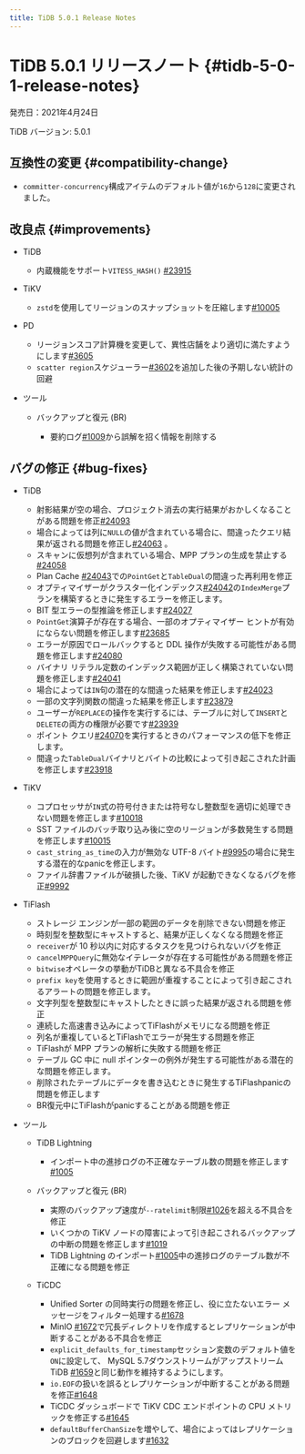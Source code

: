 ```yaml
---
title: TiDB 5.0.1 Release Notes
---
```


# TiDB 5.0.1 リリースノート {#tidb-5-0-1-release-notes}

発売日：2021年4月24日

TiDB バージョン: 5.0.1

## 互換性の変更 {#compatibility-change}

-   `committer-concurrency`構成アイテムのデフォルト値が`16`から`128`に変更されました。

## 改良点 {#improvements}

-   TiDB

    -   内蔵機能をサポート`VITESS_HASH()` [#23915](https://github.com/pingcap/tidb/pull/23915)

-   TiKV

    -   `zstd`を使用してリージョンのスナップショットを圧縮します[#10005](https://github.com/tikv/tikv/pull/10005)

-   PD

    -   リージョンスコア計算機を変更して、異性店舗をより適切に満たすようにします[#3605](https://github.com/pingcap/pd/pull/3605)
    -   `scatter region`スケジューラー[#3602](https://github.com/pingcap/pd/pull/3602)を追加した後の予期しない統計の回避

-   ツール

    -   バックアップと復元 (BR)

        -   要約ログ[#1009](https://github.com/pingcap/br/pull/1009)から誤解を招く情報を削除する

## バグの修正 {#bug-fixes}

-   TiDB

    -   射影結果が空の場合、プロジェクト消去の実行結果がおかしくなることがある問題を修正[#24093](https://github.com/pingcap/tidb/pull/24093)
    -   場合によっては列に`NULL`の値が含まれている場合に、間違ったクエリ結果が返される問題を修正し[#24063](https://github.com/pingcap/tidb/pull/24063) 。
    -   スキャンに仮想列が含まれている場合、MPP プランの生成を禁止する[#24058](https://github.com/pingcap/tidb/pull/24058)
    -   Plan Cache [#24043](https://github.com/pingcap/tidb/pull/24043)での`PointGet`と`TableDual`の間違った再利用を修正
    -   オプティマイザーがクラスター化インデックス[#24042](https://github.com/pingcap/tidb/pull/24042)の`IndexMerge`プランを構築するときに発生するエラーを修正します。
    -   BIT 型エラーの型推論を修正します[#24027](https://github.com/pingcap/tidb/pull/24027)
    -   `PointGet`演算子が存在する場合、一部のオプティマイザー ヒントが有効にならない問題を修正します[#23685](https://github.com/pingcap/tidb/pull/23685)
    -   エラーが原因でロールバックすると DDL 操作が失敗する可能性がある問題を修正します[#24080](https://github.com/pingcap/tidb/pull/24080)
    -   バイナリ リテラル定数のインデックス範囲が正しく構築されていない問題を修正します[#24041](https://github.com/pingcap/tidb/pull/24041)
    -   場合によっては`IN`句の潜在的な間違った結果を修正します[#24023](https://github.com/pingcap/tidb/pull/24023)
    -   一部の文字列関数の間違った結果を修正します[#23879](https://github.com/pingcap/tidb/pull/23879)
    -   ユーザーが`REPLACE`の操作を実行するには、テーブルに対して`INSERT`と`DELETE`の両方の権限が必要です[#23939](https://github.com/pingcap/tidb/pull/23939)
    -   ポイント クエリ[#24070](https://github.com/pingcap/tidb/pull/24070)を実行するときのパフォーマンスの低下を修正します。
    -   間違った`TableDual`バイナリとバイトの比較によって引き起こされた計画を修正します[#23918](https://github.com/pingcap/tidb/pull/23918)

-   TiKV

    -   コプロセッサが`IN`式の符号付きまたは符号なし整数型を適切に処理できない問題を修正します[#10018](https://github.com/tikv/tikv/pull/10018)
    -   SST ファイルのバッチ取り込み後に空のリージョンが多数発生する問題を修正します[#10015](https://github.com/tikv/tikv/pull/10015)
    -   `cast_string_as_time`の入力が無効な UTF-8 バイト[#9995](https://github.com/tikv/tikv/pull/9995)の場合に発生する潜在的なpanicを修正します。
    -   ファイル辞書ファイルが破損した後、TiKV が起動できなくなるバグを修正[#9992](https://github.com/tikv/tikv/pull/9992)

-   TiFlash

    -   ストレージ エンジンが一部の範囲のデータを削除できない問題を修正
    -   時刻型を整数型にキャストすると、結果が正しくなくなる問題を修正
    -   `receiver`が 10 秒以内に対応するタスクを見つけられないバグを修正
    -   `cancelMPPQuery`に無効なイテレータが存在する可能性がある問題を修正
    -   `bitwise`オペレータの挙動がTiDBと異なる不具合を修正
    -   `prefix key`を使用するときに範囲が重複することによって引き起こされるアラートの問題を修正します。
    -   文字列型を整数型にキャストしたときに誤った結果が返される問題を修正
    -   連続した高速書き込みによってTiFlashがメモリになる問題を修正
    -   列名が重複しているとTiFlashでエラーが発生する問題を修正
    -   TiFlashが MPP プランの解析に失敗する問題を修正
    -   テーブル GC 中に null ポインターの例外が発生する可能性がある潜在的な問題を修正します。
    -   削除されたテーブルにデータを書き込むときに発生するTiFlashpanicの問題を修正します
    -   BR復元中にTiFlashがpanicすることがある問題を修正

-   ツール

    -   TiDB Lightning

        -   インポート中の進捗ログの不正確なテーブル数の問題を修正します[#1005](https://github.com/pingcap/br/pull/1005)

    -   バックアップと復元 (BR)

        -   実際のバックアップ速度が`--ratelimit`制限[#1026](https://github.com/pingcap/br/pull/1026)を超える不具合を修正
        -   いくつかの TiKV ノードの障害によって引き起こされるバックアップの中断の問題を修正します[#1019](https://github.com/pingcap/br/pull/1019)
        -   TiDB Lightning のインポート[#1005](https://github.com/pingcap/br/pull/1005)中の進捗ログのテーブル数が不正確になる問題を修正

    -   TiCDC

        -   Unified Sorter の同時実行の問題を修正し、役に立たないエラー メッセージをフィルター処理する[#1678](https://github.com/pingcap/tiflow/pull/1678)
        -   MinIO [#1672](https://github.com/pingcap/tiflow/pull/1672)で冗長ディレクトリを作成するとレプリケーションが中断することがある不具合を修正
        -   `explicit_defaults_for_timestamp`セッション変数のデフォルト値を`ON`に設定して、 MySQL 5.7ダウンストリームがアップストリーム TiDB [#1659](https://github.com/pingcap/tiflow/pull/1659)と同じ動作を維持するようにします。
        -   `io.EOF`の扱いを誤るとレプリケーションが中断することがある問題を修正[#1648](https://github.com/pingcap/tiflow/pull/1648)
        -   TiCDC ダッシュボードで TiKV CDC エンドポイントの CPU メトリックを修正する[#1645](https://github.com/pingcap/tiflow/pull/1645)
        -   `defaultBufferChanSize`を増やして、場合によってはレプリケーションのブロックを回避します[#1632](https://github.com/pingcap/tiflow/pull/1632)
